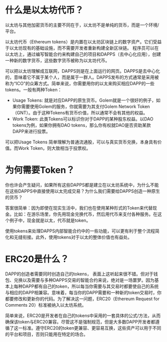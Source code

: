 # 什么是以太坊代币？
以太坊与其他加密货币的主要不同在于，以太坊不是单纯的货币，而是一个环境/平台。

以太坊代币（Ethereum tokens）是内置在以太坊区块链上的数字资产。它们受益于以太坊现有的基础设施，而不需要开发者重新构建全新区块链。
程序员可以在以太坊上，通过编写智能合约来构建自己的项目和DAPPS（去中心化应用），创建一种新的数字货币，这些数字货币被称为以太坊代币。

可以把以太坊理解成互联网，DAPPS则是在上面运行的网页。DAPPS是去中心化的，意味着它不属于某个人，而是属于一群人。DAPPS发布的方式通常是采用被称为“ICO”的众筹方式。简单来说，你需要用你的以太来购买相应DAPP的一些tokens。一般有两种Token：

- Usage Tokens: 就是对应DAPP的原生货币。Golem就是一个很好的例子，如果你需要使用Golem的服务，你就需要为其支付Golem Network Token（GNT）。由于这种Tokens有货币价值，所以通常不会有其他的权益。
- Work Token: 此类Tokens可以标识你对于DAPP的某种股东权益。以DAO tokens为例，如果你拥有DAO tokens，那么你有权就DAO是否资助某款DAPP来进行投票。

可以把Usage Tokens 简单理解为普通流通股，可以与真实货币兑换，本身具有价值。而Work Token，则大致相当于投票权。

# 为何需要Token？
你也许会产生疑问，如果所有这些DAPPS都是建立在以太坊系统中，为什么不能在这些DAPPS中直接使用以太完成交易？为什么我们需要给DAPPS创造一种原生的货币？

答案很简单：因为即使在现实生活中，我们也在使用某种形式的Token来代替现金。比如：在游乐场里，你先用现金兑换代币，然后用代币来支付各种服务。在这个例子中，现金就是以太，代币就是token。

使用tokens来处理DAPPS内部智能合约中的一些功能，可以更有利于整个流程简化和无缝衔接。此外，使用tokens对于以太的整体价值也有益处。


# ERC20是什么？
DAPP的创造者需要同时创造自己的tokens， 表面上这听起来很不错。但对于钱包、兑换以及需要与多种DAPPS交易的智能合约来说，绝对是一场噩梦。因为基本上每种DAPP都有自己的token，所以每当你需要与其交易时都要使自己的系统与相应的DAPP相兼容。意味着，每当你的DAPP需要和一种新的token交易时，你都要修改和更新你的代码。为了解决这一问题，ERC20（Ethereum Request for Comments 20）标准被纳入以太坊系统。

简单来说，ERC20是开发者在自己的tokens中采用的一套具体的公式/方法，从而确保该token与ERC20兼容。尽管这不是强制规范，但是大多数DAPP开发者都遵循了这一标准。遵守ERC20的token更兼容、更容易互换，这些资产可以用于不同的平台和项目，否则只能用在特定的场合。









